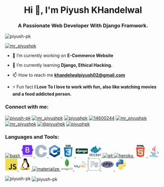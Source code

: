 <h1 align="center">Hi 👋, I'm Piyush KHandelwal</h1>
<h3 align="center">A Passionate Web Developer With Django Framwork.</h3>

<p align="left"> <img src="https://komarev.com/ghpvc/?username=piyush-pk&label=Profile%20views&color=0e75b6&style=flat" alt="piyush-pk" /> </p>

<p align="left"> <a href="https://twitter.com/mr_piyushpk" target="blank"><img src="https://img.shields.io/twitter/follow/mr_piyushpk?logo=twitter&style=for-the-badge" alt="mr_piyushpk" /></a> </p>

- 🔭 I’m currently working on **E-Commerce Website**

- 🌱 I’m currently learning **Django, Ethical Hacking.**

- 📫 How to reach me **khandelwalpiyush02@gmail.com**

- ⚡ Fun fact **I Love To I love to work with fun, also like watching movies and a food addicted person.**

<h3 align="left">Connect with me:</h3>
<p align="left">
<a href="https://codepen.io/piyush-pk" target="blank"><img align="center" src="https://cdn.jsdelivr.net/npm/simple-icons@3.0.1/icons/codepen.svg" alt="piyush-pk" height="30" width="40" /></a>
<a href="https://twitter.com/mr_piyushpk" target="blank"><img align="center" src="https://cdn.jsdelivr.net/npm/simple-icons@3.0.1/icons/twitter.svg" alt="mr_piyushpk" height="30" width="40" /></a>
<a href="https://linkedin.com/in/piyushpk" target="blank"><img align="center" src="https://cdn.jsdelivr.net/npm/simple-icons@3.0.1/icons/linkedin.svg" alt="piyushpk" height="30" width="40" /></a>
<a href="https://stackoverflow.com/users/14600244" target="blank"><img align="center" src="https://cdn.jsdelivr.net/npm/simple-icons@3.0.1/icons/stackoverflow.svg" alt="14600244" height="30" width="40" /></a>
<a href="https://fb.com/mr_piyushpk" target="blank"><img align="center" src="https://cdn.jsdelivr.net/npm/simple-icons@3.0.1/icons/facebook.svg" alt="mr_piyushpk" height="30" width="40" /></a>
<a href="https://instagram.com/mr_piyushpk" target="blank"><img align="center" src="https://cdn.jsdelivr.net/npm/simple-icons@3.0.1/icons/instagram.svg" alt="mr_piyushpk" height="30" width="40" /></a>
<a href="https://medium.com/@piyushpk" target="blank"><img align="center" src="https://cdn.jsdelivr.net/npm/simple-icons@3.0.1/icons/medium.svg" alt="@piyushpk" height="30" width="40" /></a>
<a href="https://www.hackerrank.com/piyushpk" target="blank"><img align="center" src="https://cdn.jsdelivr.net/npm/simple-icons@3.0.1/icons/hackerrank.svg" alt="piyushpk" height="30" width="40" /></a>
</p>

<h3 align="left">Languages and Tools:</h3>
<p align="left"> <a href="https://www.gnu.org/software/bash/" target="_blank"> <img src="https://www.vectorlogo.zone/logos/gnu_bash/gnu_bash-icon.svg" alt="bash" width="40" height="40"/> </a> <a href="https://getbootstrap.com" target="_blank"> <img src="https://raw.githubusercontent.com/devicons/devicon/master/icons/bootstrap/bootstrap-plain-wordmark.svg" alt="bootstrap" width="40" height="40"/> </a> <a href="https://www.cprogramming.com/" target="_blank"> <img src="https://raw.githubusercontent.com/devicons/devicon/master/icons/c/c-original.svg" alt="c" width="40" height="40"/> </a> <a href="https://www.w3schools.com/cpp/" target="_blank"> <img src="https://raw.githubusercontent.com/devicons/devicon/master/icons/cplusplus/cplusplus-original.svg" alt="cplusplus" width="40" height="40"/> </a> <a href="https://www.w3schools.com/css/" target="_blank"> <img src="https://raw.githubusercontent.com/devicons/devicon/master/icons/css3/css3-original-wordmark.svg" alt="css3" width="40" height="40"/> </a> <a href="https://www.djangoproject.com/" target="_blank"> <img src="https://raw.githubusercontent.com/devicons/devicon/master/icons/django/django-original.svg" alt="django" width="40" height="40"/> </a> <a href="https://www.docker.com/" target="_blank"> <img src="https://raw.githubusercontent.com/devicons/devicon/master/icons/docker/docker-original-wordmark.svg" alt="docker" width="40" height="40"/> </a> <a href="https://git-scm.com/" target="_blank"> <img src="https://www.vectorlogo.zone/logos/git-scm/git-scm-icon.svg" alt="git" width="40" height="40"/> </a> <a href="https://heroku.com" target="_blank"> <img src="https://www.vectorlogo.zone/logos/heroku/heroku-icon.svg" alt="heroku" width="40" height="40"/> </a> <a href="https://www.w3.org/html/" target="_blank"> <img src="https://raw.githubusercontent.com/devicons/devicon/master/icons/html5/html5-original-wordmark.svg" alt="html5" width="40" height="40"/> </a> <a href="https://www.java.com" target="_blank"> <img src="https://raw.githubusercontent.com/devicons/devicon/master/icons/java/java-original.svg" alt="java" width="40" height="40"/> </a> <a href="https://developer.mozilla.org/en-US/docs/Web/JavaScript" target="_blank"> <img src="https://raw.githubusercontent.com/devicons/devicon/master/icons/javascript/javascript-original.svg" alt="javascript" width="40" height="40"/> </a> <a href="https://www.linux.org/" target="_blank"> <img src="https://raw.githubusercontent.com/devicons/devicon/master/icons/linux/linux-original.svg" alt="linux" width="40" height="40"/> </a> <a href="https://materializecss.com/" target="_blank"> <img src="https://raw.githubusercontent.com/prplx/svg-logos/5585531d45d294869c4eaab4d7cf2e9c167710a9/svg/materialize.svg" alt="materialize" width="40" height="40"/> </a> <a href="https://www.mongodb.com/" target="_blank"> <img src="https://raw.githubusercontent.com/devicons/devicon/master/icons/mongodb/mongodb-original-wordmark.svg" alt="mongodb" width="40" height="40"/> </a> <a href="https://www.mysql.com/" target="_blank"> <img src="https://raw.githubusercontent.com/devicons/devicon/master/icons/mysql/mysql-original-wordmark.svg" alt="mysql" width="40" height="40"/> </a> <a href="https://www.photoshop.com/en" target="_blank"> <img src="https://raw.githubusercontent.com/devicons/devicon/master/icons/photoshop/photoshop-line.svg" alt="photoshop" width="40" height="40"/> </a> <a href="https://www.php.net" target="_blank"> <img src="https://raw.githubusercontent.com/devicons/devicon/master/icons/php/php-original.svg" alt="php" width="40" height="40"/> </a> <a href="https://www.python.org" target="_blank"> <img src="https://raw.githubusercontent.com/devicons/devicon/master/icons/python/python-original.svg" alt="python" width="40" height="40"/> </a> </p>

<p><img align="left" src="https://github-readme-stats.vercel.app/api/top-langs?username=piyush-pk&show_icons=true&locale=en&layout=compact" alt="piyush-pk" /></p>

<p>&nbsp;<img align="center" src="https://github-readme-stats.vercel.app/api?username=piyush-pk&show_icons=true&locale=en" alt="piyush-pk" /></p>

